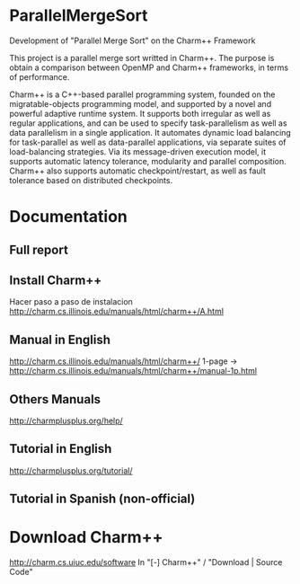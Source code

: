 # ParallelMergeSort
Development of "Parallel Merge Sort" on the Charm++ Framework

This project is a parallel merge sort writted in Charm++. The purpose is obtain a comparison between OpenMP and Charm++ frameworks, in terms of performance.

Charm++ is a C++-based parallel programming system, founded on the migratable-objects programming model, and supported by a novel and powerful adaptive runtime system. It supports both irregular as well as regular applications, and can be used to specify task-parallelism as well as data parallelism in a single application. It automates dynamic load balancing for task-parallel as well as data-parallel applications, via separate suites of load-balancing strategies. Via its message-driven execution model, it supports automatic latency tolerance, modularity and parallel composition. Charm++ also supports automatic checkpoint/restart, as well as fault tolerance based on distributed checkpoints.

# Documentation

  ## Full report
  

  ## Install Charm++
  Hacer paso a paso de instalacion
  http://charm.cs.illinois.edu/manuals/html/charm++/A.html

  ## Manual in English
  http://charm.cs.illinois.edu/manuals/html/charm++/ 
  1-page -> http://charm.cs.illinois.edu/manuals/html/charm++/manual-1p.html

  ## Others Manuals
  http://charmplusplus.org/help/

  ## Tutorial in English
  http://charmplusplus.org/tutorial/

  ## Tutorial in Spanish (non-official)
  

# Download Charm++
http://charm.cs.uiuc.edu/software
In "[-] Charm++" / "Download | Source Code"

